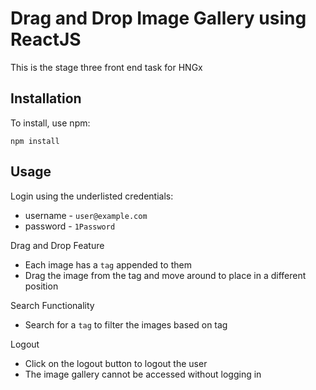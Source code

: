 # Drag and Drop Image Gallery using ReactJS

This is the stage three front end task for HNGx

## Installation
To install, use npm:

`npm install`

## Usage
Login using the underlisted credentials:
- username - `user@example.com`
- password - `1Password`

Drag and Drop Feature
- Each image has a `tag` appended to them
- Drag the image from the tag and move around to place in a different position

Search Functionality
- Search for a `tag` to filter the images based on tag

Logout
- Click on the logout button to logout the user
- The image gallery cannot be accessed without logging in
